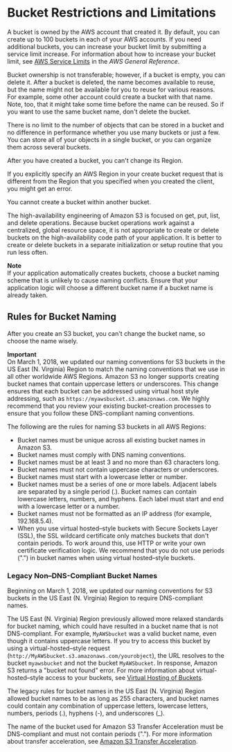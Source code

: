 # Bucket Restrictions and Limitations<a name="BucketRestrictions"></a>

 A bucket is owned by the AWS account that created it\. By default, you can create up to 100 buckets in each of your AWS accounts\. If you need additional buckets, you can increase your bucket limit by submitting a service limit increase\. For information about how to increase your bucket limit, see [AWS Service Limits](https://docs.aws.amazon.com/general/latest/gr/aws_service_limits.html) in the *AWS General Reference*\. 

 Bucket ownership is not transferable; however, if a bucket is empty, you can delete it\. After a bucket is deleted, the name becomes available to reuse, but the name might not be available for you to reuse for various reasons\. For example, some other account could create a bucket with that name\. Note, too, that it might take some time before the name can be reused\. So if you want to use the same bucket name, don't delete the bucket\. 

There is no limit to the number of objects that can be stored in a bucket and no difference in performance whether you use many buckets or just a few\. You can store all of your objects in a single bucket, or you can organize them across several buckets\.

After you have created a bucket, you can't change its Region\.

If you explicitly specify an AWS Region in your create bucket request that is different from the Region that you specified when you created the client, you might get an error\.

You cannot create a bucket within another bucket\.

The high\-availability engineering of Amazon S3 is focused on get, put, list, and delete operations\. Because bucket operations work against a centralized, global resource space, it is not appropriate to create or delete buckets on the high\-availability code path of your application\. It is better to create or delete buckets in a separate initialization or setup routine that you run less often\. 

**Note**  
 If your application automatically creates buckets, choose a bucket naming scheme that is unlikely to cause naming conflicts\. Ensure that your application logic will choose a different bucket name if a bucket name is already taken\.

## Rules for Bucket Naming<a name="bucketnamingrules"></a>

After you create an S3 bucket, you can't change the bucket name, so choose the name wisely\. 

**Important**  
On March 1, 2018, we updated our naming conventions for S3 buckets in the US East \(N\. Virginia\) Region to match the naming conventions that we use in all other worldwide AWS Regions\. Amazon S3 no longer supports creating bucket names that contain uppercase letters or underscores\. This change ensures that each bucket can be addressed using virtual host style addressing, such as `https://myawsbucket.s3.amazonaws.com`\. We highly recommend that you review your existing bucket\-creation processes to ensure that you follow these DNS\-compliant naming conventions\.

The following are the rules for naming S3 buckets in all AWS Regions:
+ Bucket names must be unique across all existing bucket names in Amazon S3\.
+ Bucket names must comply with DNS naming conventions\. 
+ Bucket names must be at least 3 and no more than 63 characters long\.
+ Bucket names must not contain uppercase characters or underscores\.
+ Bucket names must start with a lowercase letter or number\.
+ Bucket names must be a series of one or more labels\. Adjacent labels are separated by a single period \(\.\)\. Bucket names can contain lowercase letters, numbers, and hyphens\. Each label must start and end with a lowercase letter or a number\.
+ Bucket names must not be formatted as an IP address \(for example, 192\.168\.5\.4\)\.
+ When you use virtual hosted–style buckets with Secure Sockets Layer \(SSL\), the SSL wildcard certificate only matches buckets that don't contain periods\. To work around this, use HTTP or write your own certificate verification logic\. We recommend that you do not use periods \("\."\) in bucket names when using virtual hosted–style buckets\. 

### Legacy Non–DNS\-Compliant Bucket Names<a name="non-dns-compliant-bucketname-challenges"></a>

 Beginning on March 1, 2018, we updated our naming conventions for S3 buckets in the US East \(N\. Virginia\) Region to require DNS\-compliant names\.

The US East \(N\. Virginia\) Region previously allowed more relaxed standards for bucket naming, which could have resulted in a bucket name that is not DNS\-compliant\. For example, `MyAWSbucket` was a valid bucket name, even though it contains uppercase letters\. If you try to access this bucket by using a virtual\-hosted–style request \(`http://MyAWSbucket.s3.amazonaws.com/yourobject`\), the URL resolves to the bucket `myawsbucket` and not the bucket `MyAWSbucket`\. In response, Amazon S3 returns a "bucket not found" error\. For more information about virtual\-hosted–style access to your buckets, see [Virtual Hosting of Buckets](VirtualHosting.md)\.

The legacy rules for bucket names in the US East \(N\. Virginia\) Region allowed bucket names to be as long as 255 characters, and bucket names could contain any combination of uppercase letters, lowercase letters, numbers, periods \(\.\), hyphens \(\-\), and underscores \(\_\)\. 

The name of the bucket used for Amazon S3 Transfer Acceleration must be DNS\-compliant and must not contain periods \("\."\)\. For more information about transfer acceleration, see [Amazon S3 Transfer Acceleration](transfer-acceleration.md)\.